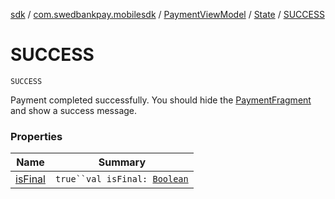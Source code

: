 [sdk](../../../../index.md) / [com.swedbankpay.mobilesdk](../../../index.md) / [PaymentViewModel](../../index.md) / [State](../index.md) / [SUCCESS](./index.md)

# SUCCESS

`SUCCESS`

Payment completed successfully. You should hide the [PaymentFragment](../../../-payment-fragment/index.md) and show
a success message.

### Properties

| Name | Summary |
|---|---|
| [isFinal](is-final.md) | `true``val isFinal: `[`Boolean`](https://kotlinlang.org/api/latest/jvm/stdlib/kotlin/-boolean/index.html) |
